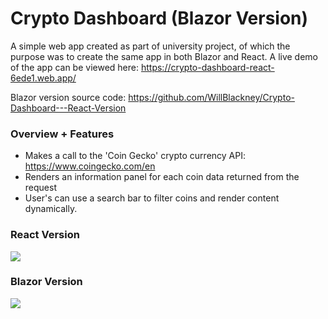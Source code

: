 # Crypto Dashboard (Blazor Version)

A simple web app created as part of university project, of which the purpose was to create the same app in both Blazor and React. A live demo of the app can be viewed here: https://crypto-dashboard-react-6ede1.web.app/

Blazor version source code: https://github.com/WillBlackney/Crypto-Dashboard---React-Version 

### Overview + Features
- Makes a call to the 'Coin Gecko' crypto currency API: https://www.coingecko.com/en
- Renders an information panel for each coin data returned from the request
- User's can use a search bar to filter coins and render content dynamically.

### React Version
![](GIF/crypto_dashboard_react_1.gif)

### Blazor Version
![](GIF/crpyto_dashboard_blazor_1.gif)
